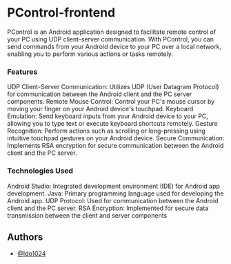 # PControl-frontend

PControl is an Android application designed to facilitate remote control of your PC using UDP client-server communication. With PControl, you can send commands from your Android device to your PC over a local network, enabling you to perform various actions or tasks remotely.

### Features
UDP Client-Server Communication: Utilizes UDP (User Datagram Protocol) for communication between the Android client and the PC server components.
Remote Mouse Control: Control your PC's mouse cursor by moving your finger on your Android device's touchpad.
Keyboard Emulation: Send keyboard inputs from your Android device to your PC, allowing you to type text or execute keyboard shortcuts remotely.
Gesture Recognition: Perform actions such as scrolling or long-pressing using intuitive touchpad gestures on your Android device.
Secure Communication: Implements RSA encryption for secure communication between the Android client and the PC server.
### Technologies Used
Android Studio: Integrated development environment (IDE) for Android app development.
Java: Primary programming language used for developing the Android app.
UDP Protocol: Used for communication between the Android client and the PC server.
RSA Encryption: Implemented for secure data transmission between the client and server components
## Authors

- [@Ido1024](https://www.github.com/Ido1024)

